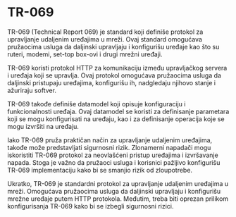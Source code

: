 # TR-069

TR-069 (Technical Report 069) je standard koji definiše protokol za upravljanje udaljenim uređajima u mreži. Ovaj standard omogućava pružaocima usluga da daljinski upravljaju i konfigurišu uređaje kao što su ruteri, modemi, set-top box-ovi i drugi mrežni uređaji.

TR-069 koristi protokol HTTP za komunikaciju između upravljačkog servera i uređaja koji se upravlja. Ovaj protokol omogućava pružaocima usluga da daljinski pristupaju uređajima, konfigurišu ih, nadgledaju njihovo stanje i ažuriraju softver.

TR-069 takođe definiše datamodel koji opisuje konfiguraciju i funkcionalnosti uređaja. Ovaj datamodel se koristi za definisanje parametara koji se mogu konfigurisati na uređaju, kao i za definisanje operacija koje se mogu izvršiti na uređaju.

Iako TR-069 pruža praktičan način za upravljanje udaljenim uređajima, takođe može predstavljati sigurnosni rizik. Zlonamerni napadači mogu iskoristiti TR-069 protokol za neovlašćeni pristup uređajima i izvršavanje napada. Stoga je važno da pružaoci usluga i korisnici pažljivo konfigurišu TR-069 implementaciju kako bi se smanjio rizik od zloupotrebe.

Ukratko, TR-069 je standardni protokol za upravljanje udaljenim uređajima u mreži. Omogućava pružaocima usluga da daljinski upravljaju i konfigurišu mrežne uređaje putem HTTP protokola. Međutim, treba biti oprezan prilikom konfigurisanja TR-069 kako bi se izbegli sigurnosni rizici.
